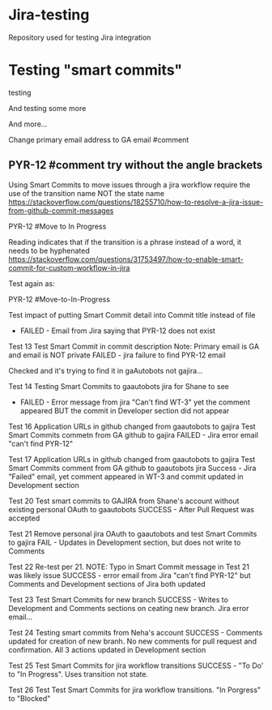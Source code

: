 # Jira-testing
Repository used for testing Jira integration


Testing "smart commits"
=======
testing

And testing some more

And more...

Change primary email address to GA email
<testing smart commits: comment>  <PYR-12> #comment <Commenting to jira from GitHub from GA email address>

PYR-12 #comment try without the angle brackets 
-------------------------------------------------

Using Smart Commits to move issues through a jira workflow require the use of the transition name NOT the state name
https://stackoverflow.com/questions/18255710/how-to-resolve-a-jira-issue-from-github-commit-messages 

PYR-12 #Move to In Progress

Reading indicates that if the transition is a phrase instead of a word, it needs to be hyphenated
https://stackoverflow.com/questions/31753497/how-to-enable-smart-commit-for-custom-workflow-in-jira 

Test again as:

PYR-12 #Move-to-In-Progress

Test impact of putting Smart Commit detail into Commit title instead of file
- FAILED - Email from Jira saying that PYR-12 does not exist

Test 13
Test Smart Commit in commit description
Note: Primary email is GA and email is NOT private
FAILED - jira failure to find PYR-12 email

Checked and it's trying to find it in gaAutobots not gajira...

Test 14
Testing Smart Commits to gaautobots jira for Shane to see
- FAILED - Error message from jira "Can't find WT-3" yet the comment appeared BUT the commit in Developer section did not appear

Test 16
Application URLs in github changed from gaautobots to gajira
Test Smart Commits commetn from GA github to gajira
FAILED - Jira error email "can't find PYR-12"

Test 17
Application URLs in github changed from gaautobots to gajira
Test Smart Commits comment from GA github to gaautobots jira
Success - Jira "Failed" email, yet comment appeared in WT-3 and commit updated in Development section

Test 20
Test smart commits to GAJIRA from Shane's account without existing personal OAuth to gaautobots
SUCCESS - After Pull Request was accepted 

Test 21
Remove personal jira OAuth to gaautobots and test Smart Commits to gajira
FAIL - Updates in Development section, but does not write to Comments

Test 22
Re-test per 21. NOTE: Typo in Smart Commit message in Test 21 was likely issue
SUCCESS - error email from Jira "can't find PYR-12" but Comments and Development sections of Jira both updated

Test 23
Test Smart Commits for new branch
SUCCESS - Writes to Development and Comments sections on ceating new branch. Jira error email...

Test 24
Testing smart commits from Neha's account
SUCCESS - Comments updated for creation of new branh. No new comments for pull request and confirmation. All 3 actions updated in Development section

Test 25
Test Smart Commits for jira workflow transitions 
SUCCESS - "To Do' to "In Progress". Uses transition not state.

Test 26
Test Test Smart Commits for jira workflow transitions. "In Porgress" to "Blocked"
